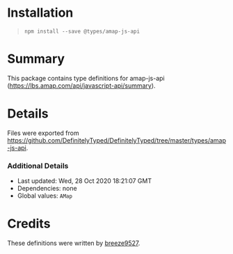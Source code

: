 # Installation
> `npm install --save @types/amap-js-api`

# Summary
This package contains type definitions for amap-js-api (https://lbs.amap.com/api/javascript-api/summary).

# Details
Files were exported from https://github.com/DefinitelyTyped/DefinitelyTyped/tree/master/types/amap-js-api.

### Additional Details
 * Last updated: Wed, 28 Oct 2020 18:21:07 GMT
 * Dependencies: none
 * Global values: `AMap`

# Credits
These definitions were written by [breeze9527](https://github.com/breeze9527).
